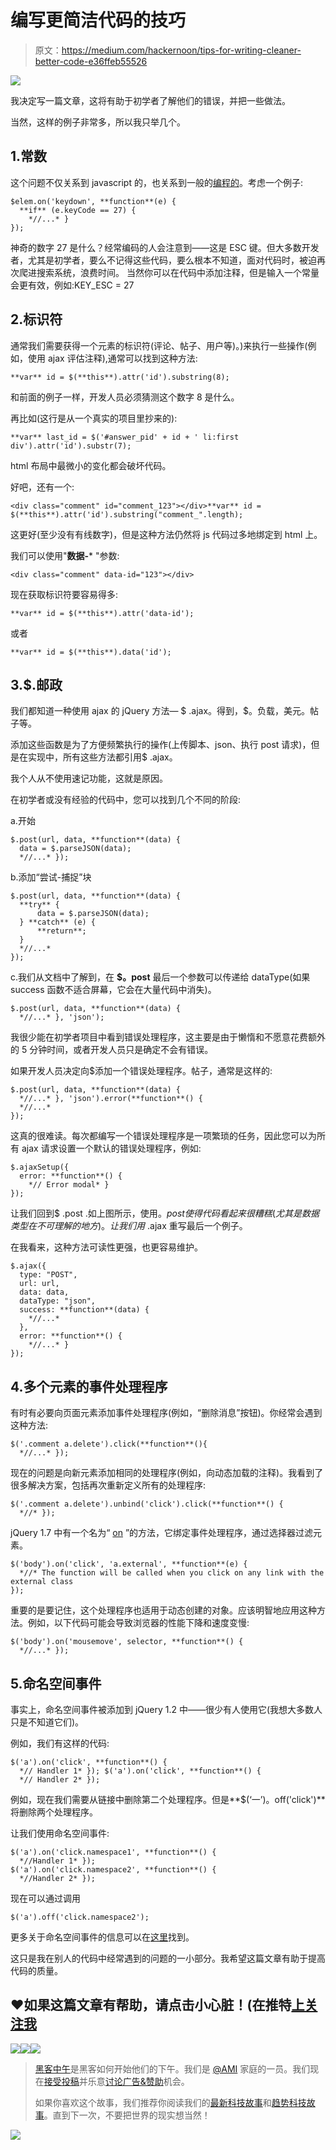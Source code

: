 # 编写更简洁代码的技巧

> 原文：<https://medium.com/hackernoon/tips-for-writing-cleaner-better-code-e36ffeb55526>

![](img/b27924fe12f3d7485a9db9e775831a5f.png)

我决定写一篇文章，这将有助于初学者了解他们的错误，并把一些做法。

当然，这样的例子非常多，所以我只举几个。

## 1.常数

这个问题不仅关系到 javascript 的，也关系到一般的[编程的](https://hackernoon.com/tagged/programming)。考虑一个例子:

```
$elem.on('keydown', **function**(e) {
  **if** (e.keyCode == 27) {
    *//...* }
});
```

神奇的数字 27 是什么？经常编码的人会注意到——这是 ESC 键。但大多数开发者，尤其是初学者，要么不记得这些代码，要么根本不知道，面对代码时，被迫再次爬进搜索系统，浪费时间。
当然你可以在代码中添加注释，但是输入一个常量会更有效，例如:KEY_ESC = 27

## 2.**标识符**

通常我们需要获得一个元素的标识符(评论、帖子、用户等)。)来执行一些操作(例如，使用 ajax 评估注释),通常可以找到这种方法:

```
**var** id = $(**this**).attr('id').substring(8);
```

和前面的例子一样，开发人员必须猜测这个数字 8 是什么。

再比如(这行是从一个真实的项目里抄来的):

```
**var** last_id = $('#answer_pid' + id + ' li:first div').attr('id').substr(7);
```

html 布局中最微小的变化都会破坏代码。

好吧，还有一个:

```
<div class="comment" id="comment_123"></div>**var** id = $(**this**).attr('id').substring("comment_".length);
```

这更好(至少没有有线数字)，但是这种方法仍然将 js 代码过多地绑定到 html 上。

我们可以使用"**数据-*** "参数:

```
<div class="comment" data-id="123"></div>
```

现在获取标识符要容易得多:

```
**var** id = $(**this**).attr('data-id');
```

或者

```
**var** id = $(**this**).data('id');
```

## 3.$.邮政

我们都知道一种使用 ajax 的 jQuery 方法— $ .ajax。得到，$。负载，美元。帖子等。

添加这些函数是为了方便频繁执行的操作(上传脚本、json、执行 post 请求)，但是在实现中，所有这些方法都引用$ .ajax。

我个人从不使用速记功能，这就是原因。

在初学者或没有经验的代码中，您可以找到几个不同的阶段:

a.开始

```
$.post(url, data, **function**(data) {
  data = $.parseJSON(data);             
  *//...* });
```

b.添加“尝试-捕捉”块

```
$.post(url, data, **function**(data) {
  **try** {
      data = $.parseJSON(data);
  } **catch** (e) {
      **return**;
  }
  *//...* 
});
```

c.我们从文档中了解到，在 **$。post** 最后一个参数可以传递给 dataType(如果 success 函数不适合屏幕，它会在大量代码中消失)。

```
$.post(url, data, **function**(data) {
  *//...* }, 'json');
```

我很少能在初学者项目中看到错误处理程序，这主要是由于懒惰和不愿意花费额外的 5 分钟时间，或者开发人员只是确定不会有错误。

如果开发人员决定向$添加一个错误处理程序。帖子，通常是这样的:

```
$.post(url, data, **function**(data) {
  *//...* }, 'json').error(**function**() {
  *//...* 
});
```

这真的很难读。每次都编写一个错误处理程序是一项繁琐的任务，因此您可以为所有 ajax 请求设置一个默认的错误处理程序，例如:

```
$.ajaxSetup({
  error: **function**() {
    *// Error modal* } 
});
```

让我们回到$ .post .如上图所示，使用$。post 使得代码看起来很糟糕(尤其是数据类型在不可理解的地方)。让我们用$ .ajax 重写最后一个例子。

在我看来，这种方法可读性更强，也更容易维护。

```
$.ajax({
  type: "POST",
  url: url,
  data: data,
  dataType: "json",
  success: **function**(data) {
    *//...*
  },
  error: **function**() {
    *//...* }
});
```

## 4.多个元素的事件处理程序

有时有必要向页面元素添加事件处理程序(例如，“删除消息”按钮)。你经常会遇到这种方法:

```
$('.comment a.delete').click(**function**(){
  *//...* });
```

现在的问题是向新元素添加相同的处理程序(例如，向动态加载的注释)。我看到了很多解决方案，包括再次重新定义所有的处理程序:

```
$('.comment a.delete').unbind('click').click(**function**() {
  *//* });
```

jQuery 1.7 中有一个名为“ [on](https://www.w3schools.com/jquery/event_on.asp) ”的方法，它绑定事件处理程序，通过选择器过滤元素。

```
$('body').on('click', 'a.external', **function**(e) {  
  *//* The function will be called when you click on any link with the external class
});
```

重要的是要记住，这个处理程序也适用于动态创建的对象。应该明智地应用这种方法。例如，以下代码可能会导致浏览器的性能下降和速度变慢:

```
$('body').on('mousemove', selector, **function**() {
  *//...* });
```

## 5.命名空间事件

事实上，命名空间事件被添加到 jQuery 1.2 中——很少有人使用它(我想大多数人只是不知道它们)。

例如，我们有这样的代码:

```
$('a').on('click', **function**() {
  *// Handler 1* }); $('a').on('click', **function**() {
  *// Handler 2* });
```

例如，现在我们需要从链接中删除第二个处理程序。但是**$(‘一’)。off('click')** 将删除两个处理程序。

让我们使用命名空间事件:

```
$('a').on('click.namespace1', **function**() {
  *//Handler 1* }); 
$('a').on('click.namespace2', **function**() {
  *//Handler 2* });
```

现在可以通过调用

```
$('a').off('click.namespace2');
```

更多关于命名空间事件的信息可以在[这里](http://api.jquery.com/on/#event-names)找到。

这只是我在别人的代码中经常遇到的问题的一小部分。我希望这篇文章有助于提高代码的质量。

## ❤如果这篇文章有帮助，请点击小心脏！(在推特[上关注我](https://twitter.com/alik_chebotar)

[![](img/50ef4044ecd4e250b5d50f368b775d38.png)](http://bit.ly/HackernoonFB)[![](img/979d9a46439d5aebbdcdca574e21dc81.png)](https://goo.gl/k7XYbx)[![](img/2930ba6bd2c12218fdbbf7e02c8746ff.png)](https://goo.gl/4ofytp)

> [黑客中午](http://bit.ly/Hackernoon)是黑客如何开始他们的下午。我们是 [@AMI](http://bit.ly/atAMIatAMI) 家庭的一员。我们现在[接受投稿](http://bit.ly/hackernoonsubmission)并乐意[讨论广告&赞助](mailto:partners@amipublications.com)机会。
> 
> 如果你喜欢这个故事，我们推荐你阅读我们的[最新科技故事](http://bit.ly/hackernoonlatestt)和[趋势科技故事](https://hackernoon.com/trending)。直到下一次，不要把世界的现实想当然！

![](img/be0ca55ba73a573dce11effb2ee80d56.png)